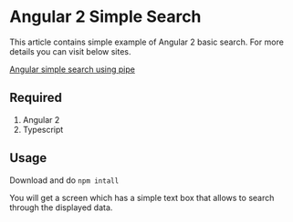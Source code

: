 # Angular 2 Simple Search

This article contains simple example of Angular 2 basic search. For more details you can visit below sites. 

[Angular simple search using pipe]

## Required
1. Angular 2
2. Typescript

## Usage

Download and do `npm intall`

You will get a screen which has a simple text box that allows to search through the displayed data.

[Angular simple search using pipe]: <http://www.angulartutorial.net/2017/03/simple-search-using-pipe-in-angular-2.html>


